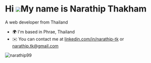 # Hi ![](https://user-images.githubusercontent.com/18350557/176309783-0785949b-9127-417c-8b55-ab5a4333674e.gif)My name is Narathip Thakham

A web developer from Thailand

- 🌍 I'm based in Phrae, Thailand
- ✉️ You can contact me at [linkedin.com/in/narathip-tk](https://www.linkedin.com/in/narathip-tk/) or [narathip.tk@gmail.com](mailto:narathip.tk@gmail.com)

<p><img align="center" src="https://github-readme-stats.vercel.app/api/top-langs?username=narathip99&show_icons=true&locale=en&layout=compact" alt="narathip99" /></p>
